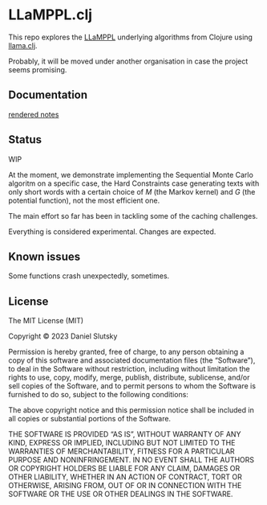 # LLaMPPL.clj

This repo explores the [LLaMPPL](https://github.com/probcomp/LLaMPPL) underlying algorithms from Clojure using [llama.clj](https://github.com/phronmophobic/llama.clj).

Probably, it will be moved under another organisation in case the project seems promising.

## Documentation

[rendered notes](https://daslu.github.io/LLaMPPL.clj)

## Status

WIP

At the moment, we demonstrate implementing the Sequential Monte Carlo algoritm on a specific case, the Hard Constraints case generating texts with only short words with a certain choice of $M$ (the Markov kernel) and $G$ (the potential function), not the most efficient one.

The main effort so far has been in tackling some of the caching challenges.

Everything is considered experimental. Changes are expected.

## Known issues

Some functions crash unexpectedly, sometimes.


## License

The MIT License (MIT)

Copyright © 2023 Daniel Slutsky

Permission is hereby granted, free of charge, to any person obtaining a copy of this software and associated documentation files (the “Software”), to deal in the Software without restriction, including without limitation the rights to use, copy, modify, merge, publish, distribute, sublicense, and/or sell copies of the Software, and to permit persons to whom the Software is furnished to do so, subject to the following conditions:

The above copyright notice and this permission notice shall be included in all copies or substantial portions of the Software.

THE SOFTWARE IS PROVIDED “AS IS”, WITHOUT WARRANTY OF ANY KIND, EXPRESS OR IMPLIED, INCLUDING BUT NOT LIMITED TO THE WARRANTIES OF MERCHANTABILITY, FITNESS FOR A PARTICULAR PURPOSE AND NONINFRINGEMENT. IN NO EVENT SHALL THE AUTHORS OR COPYRIGHT HOLDERS BE LIABLE FOR ANY CLAIM, DAMAGES OR OTHER LIABILITY, WHETHER IN AN ACTION OF CONTRACT, TORT OR OTHERWISE, ARISING FROM, OUT OF OR IN CONNECTION WITH THE SOFTWARE OR THE USE OR OTHER DEALINGS IN THE SOFTWARE.



